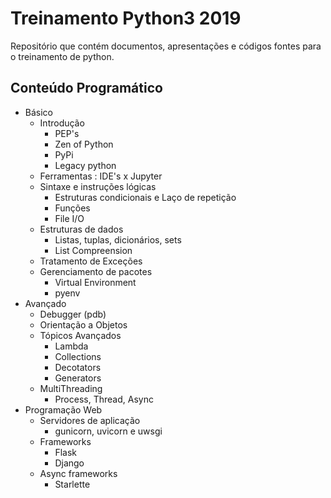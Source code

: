 # Treinamento Python3 2019
Repositório que contém documentos, apresentações e códigos fontes para o treinamento de python.

## Conteúdo Programático
 - Básico
    - Introdução
        - PEP's
        - Zen of Python
        - PyPi
        - Legacy python
    - Ferramentas : IDE's x Jupyter
    - Sintaxe e instruções lógicas
        - Estruturas condicionais e Laço de repetição
        - Funções
        - File I/O
    - Estruturas de dados
        - Listas, tuplas, dicionários, sets
        - List Compreension
    - Tratamento de Exceções
    - Gerenciamento de pacotes
        - Virtual Environment
        - pyenv
 - Avançado
    - Debugger (pdb)
    - Orientação a Objetos
    - Tópicos Avançados
        - Lambda
        - Collections
        - Decotators
        - Generators
    - MultiThreading
        - Process, Thread, Async
 - Programação Web
    - Servidores de aplicação
        - gunicorn, uvicorn e uwsgi
    - Frameworks
        - Flask
        - Django
    - Async frameworks
        - Starlette